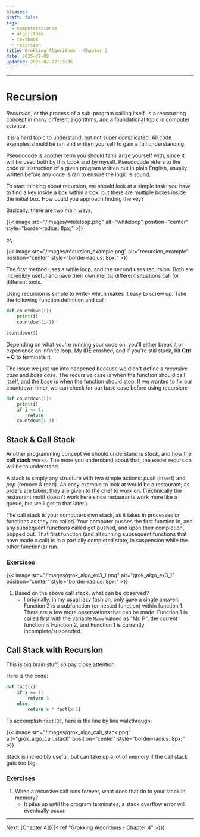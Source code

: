 ```yaml
---
aliases: 
draft: false
tags:
  - computerscience
  - algorithms
  - textbook
  - recursion
title: Grokking Algorithms - Chapter 3
date: 2025-02-08
updated: 2025-02-22T13:36
---
```


-------------------------------------------------------------------------------

# Recursion

*Recursion*, or the process of a sub-program calling itself, is a reoccurring concept in many different algorithms, and a foundational topic in computer science.

It *is* a hard topic to understand, but not super complicated. All code examples should be ran and written yourself to gain a full understanding.

Pseudocode is another term you should familiarize yourself with, since it will be used both by this book and by myself. Pseudocode refers to the code or instruction of a given program written out in plain English, usually written before any code is ran to ensure the logic is sound.

To start thinking about recursion, we should look at a simple task: you have to find a key inside a box within a box, but there are multiple boxes inside the initial box. How could you approach finding the key?

Basically, there are two main ways;

{{< image src="/images/whileloop.png" alt="whileloop" position="center" style="border-radius: 8px;" >}}

or,

{{< image src="/images/recursion_example.png" alt="recursion_example" position="center" style="border-radius: 8px;" >}}

The first method uses a while loop, and the second uses recursion. Both are incredibly useful and have their own merits; different situations call for different tools.

Using recursion is simple to write- which makes it easy to screw up. Take the following function definition and call:

```python
def countdown(i):
	print(i)
	countdown(i-1)

countdown(3)
```

Depending on what you're running your code on, you'll either break it or experience an infinite loop. My IDE crashed, and if you're still stuck, hit **Ctrl + C** to terminate it.

The issue we just ran into happened because we didn't define a *recursive case* and *base case*. The recursive case is when the function should call itself, and the base is when the function should stop. If we wanted to fix our countdown timer, we can check for our base case before using recursion:

```python
def countdown(i):
	print(i)
	if i <= 1:
		return
	countdown(i-1)
```

## Stack & Call Stack

Another programming concept we should understand is *stack*, and how the **call stack** works. The more you understand about that, the easier recursion will be to understand.

A stack is simply any structure with two simple actions: *push* (insert) and *pop* (remove & read). An easy example to look at would be a restaurant; as orders are taken, they are given to the chef to work on. (Technically the restaurant motif doesn't work here since restaurants work more like a queue, but we'll get to that later.) 

The call stack is your computers own stack, as it takes in processes or functions as they are called. Your computer pushes the first function in, and any subsequent functions called get pushed, and upon their completion, popped out. That first function (and all running subsequent functions that have made a call) is in a partially completed state, in suspension while the other function(s) run.

### Exercises

{{< image src="/images/grok_algo_ex3_1.png" alt="grok_algo_ex3_1" position="center" style="border-radius: 8px;" >}}

1. Based on the above call stack, what can be observed?
	- I originally, in my usual lazy fashion, only gave a single answer: Function 2 is a subfunction (or nested function) within function 1. There are a few more observations that can be made: Function 1 is called first with the variable `Name` valued as "Mr. P", the current function is Function 2, and Function 1 is currently incomplete/suspended.


## Call Stack with Recursion

This is big brain stuff, so pay close attention.

Here is the code:

```python
def fact(x):
	if x == 1:
		return 1
	else:
		return x * fact(x-1)
```

To accomplish `fact(3)`, here is the line by line walkthrough:

{{< image src="/images/grok_algo_call_stack.png" alt="grok_algo_call_stack" position="center" style="border-radius: 8px;" >}}

Stack is incredibly useful, but can take up a lot of memory if the call stack gets too big.

### Exercises

1. When a recursive call runs forever, what does that do to your stack in memory?
	- It piles up until the program terminates; a stack overflow error will eventually occur.



---
Next: 
[Chapter 4]({{< ref "Grokking Algorithms - Chapter 4" >}}) 
